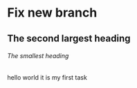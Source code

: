 # Fix new branch
## The second largest heading
###### The smallest heading
hello world it is my first task
